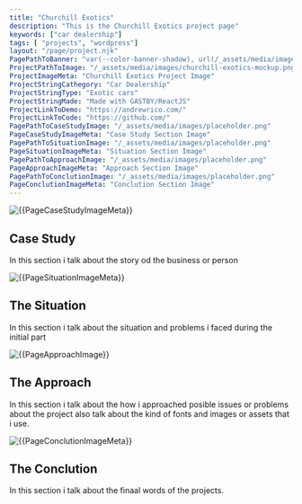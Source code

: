 ```yaml
---
title: "Churchill Exotics"
description: "This is the Churchill Exotics project page"
keywords: ["car dealership"]
tags: [ "projects", "wordpress"]
layout: "/page/project.njk"
PagePathToBanner: "var(--color-banner-shadow), url(/_assets/media/images/abstract-1.jpg)"
ProjectPathToImage: "/_assets/media/images/churchill-exotics-mockup.png"
ProjectImageMeta: "Churchill Exotics Project Image"
ProjectStringCathegory: "Car Dealership"
ProjectStringType: "Exotic cars"
ProjectStringMade: "Made with GASTBY/ReactJS"
ProjectLinkToDemo: "https://andrewrico.com/"
ProjectLinkToCode: "https://github.com/"
PagePathToCaseStudyImage: "/_assets/media/images/placeholder.png"
PageCaseStudyImageMeta: "Case Study Section Image"
PagePathToSituationImage: "/_assets/media/images/placeholder.png"
PageSituationImageMeta: "Situation Section Image"
PagePathToApproachImage: "/_assets/media/images/placeholder.png"
PageApproachImageMeta: "Approach Section Image"
PagePathToConclutionImage: "/_assets/media/images/placeholder.png"
PageConclutionImageMeta: "Conclution Section Image"
---
```


<!-- PROJECT PAGE 
================================ -->

<!-- Case Study
================================ -->
<img id="case-study-image" src="{{PagePathToCaseStudyImage}}" 
alt="{{PageCaseStudyImageMeta}}" 
title="{{PageCaseStudyImageMeta}}" />

<div id="case-study">

## Case Study 
In this section i talk about the story od the business or person

</div>

<!-- problem
================================ -->

<img id="conclution-image" src="{{PagePathToSituationImage}}" 
alt="{{PageSituationImageMeta}}" 
title="{{PageSituationImageMeta}}" />

<div id="situation">

## The Situation 
In this section i talk about the situation and problems i faced during the initial part

</div>

<!-- approch
================================ -->

<img id="approach-image" src="{{PagePathToApproachImage}}" 
alt="{{PageApproachImage}}" 
title="{{PageApproachImage}}" />

<div id="approach">

## The Approach
In this section i talk about the how i approached posible issues or problems about the project
also talk about the kind of fonts and images or assets that i use.

</div>


<!-- conclution
================================ -->

<img id="conclution-image" src="{{PagePathToConclutionImage}}" 
alt="{{PageConclutionImageMeta}}" 
title="{{PageConclutionImageMeta}}" />

<div id="conclution">

## The Conclution
In this section i talk about the finaal words of the projects.

</div>















